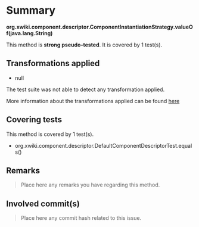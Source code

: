 # Summary
**org.xwiki.component.descriptor.ComponentInstantiationStrategy.valueOf(java.lang.String)**

This method is **strong pseudo-tested**.
It is covered by 1 test(s). 


## Transformations applied

- null


The test suite was not able to detect any transformation applied.

More information about the transformations applied can be found [here](https://github.com/STAMP-project/pitest-descartes)

## Covering tests
This method is covered by 1 test(s).
* org.xwiki.component.descriptor.DefaultComponentDescriptorTest.equals()


## Remarks
> Place here any remarks you have regarding this method.

## Involved commit(s)

> Place here any commit hash related to this issue.
